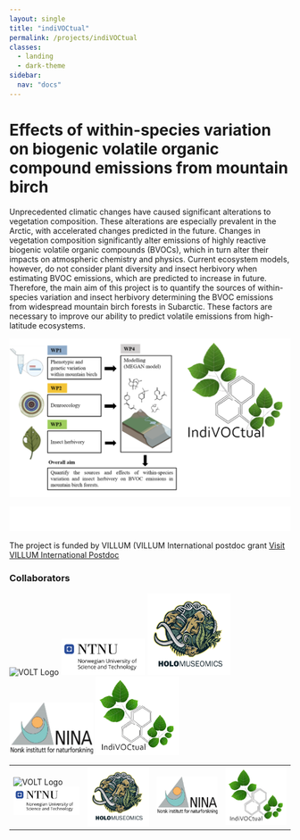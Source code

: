 ```yaml
---
layout: single
title: "indiVOCtual"
permalink: /projects/indiVOCtual
classes:
  - landing
  - dark-theme
sidebar:
  nav: "docs"
---
```




# Effects of within-species variation on biogenic volatile organic compound emissions from mountain birch


Unprecedented climatic changes have caused significant alterations to vegetation composition. These alterations are especially prevalent in the Arctic, with accelerated changes predicted in the future. Changes in vegetation composition significantly alter emissions of highly reactive biogenic volatile organic compounds (BVOCs), which in turn alter their impacts on atmospheric chemistry and physics. 
Current ecosystem models, however, do not consider plant diversity and insect herbivory when estimating BVOC emissions, which are predicted to increase in future. 
Therefore, the main aim of this project is to quantify the sources of within-species variation and insect herbivory determining the BVOC emissions from widespread mountain birch forests in Subarctic. These factors are  necessary to improve our ability to predict volatile emissions from high-latitude ecosystems.

![Concept figure of IndiVOCtual - linking phenotypic and genetic diversity, insect herbivory, and modelling to asses within-species varfiation of moutain birch volatile emissions.](/assets/images/concept_logo.png) 

![Description of the image](/assets/images/villum_fonden_logo_hvid_RGB.png)

The project is funded by VILLUM (VILLUM International postdoc grant
[Visit VILLUM International Postdoc](https://villumfonden.dk/en/group/grantsubarea/villum-international-postdoc)

### Collaborators


<img src="/assets/images/VOLT_logo_white_Full_logo_color.png" alt="VOLT Logo" style="width:150px; height:auto;">

<img src="/assets/images/Screenshot%202024-12-20%20at%2012.16.31.png" alt="NTNU Museum" style="width:150px; height:auto;">

<img src="/assets/images/holologo.png" alt="Holo Logo" style="width:150px; height:auto;">

<img src="/assets/images/ninalog.jpeg" alt="NINA Logo" style="width:150px; height:auto;">

<img src="/assets/images/logo_bold_same_size-removebg-preview.png" alt="Bold Logo" style="width:150px; height:auto;">


<table>
  <tr>
    <td>
      <img src="/assets/images/VOLT_logo_white_Full_logo_color.png" alt="VOLT Logo" style="width:150px; height:auto;"><br>
      <img src="/assets/images/Screenshot%202024-12-20%20at%2012.16.31.png" alt="NTNU Museum" style="width:150px; height:auto;">
    </td>
    <td>
      <img src="/assets/images/holologo.png" alt="Holo Logo" style="width:150px; height:auto;">
    </td>
    <td>
      <img src="/assets/images/ninalog.jpeg" alt="NINA Logo" style="width:150px; height:auto;">
    </td>
    <td>
      <img src="/assets/images/logo_bold_same_size-removebg-preview.png" alt="Bold Logo" style="width:150px; height:auto;">
    </td>
  </tr>
</table>

